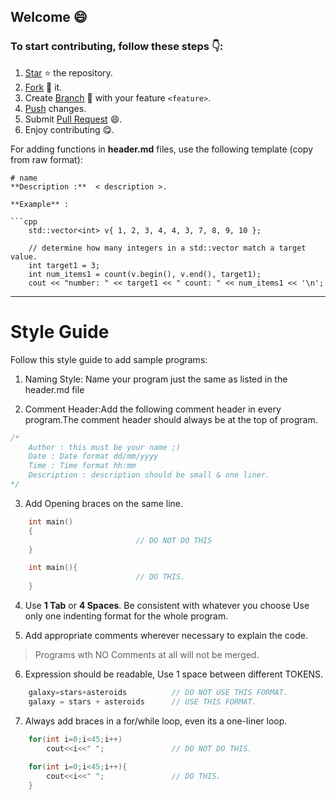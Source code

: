 
## Welcome :smile:
### To start contributing, follow these steps :point_down::

1. [Star](https://help.github.com/en/articles/about-stars) :star: the repository.
2. [Fork](https://help.github.com/en/articles/fork-a-repo) :fork_and_knife: it.
3. Create [Branch](https://help.github.com/en/articles/about-branches) :herb: with your feature `<feature>`.
4. [Push](https://help.github.com/en/articles/pushing-to-a-remote) changes.
5. Submit [Pull Request](https://help.github.com/en/articles/about-pull-requests) :smile:.
6. Enjoy contributing :yum:.

For adding functions in **header.md** files, 
use the following template (copy from raw format): 

```
# name
**Description :**  < description >.
  
**Example** :

```cpp
    std::vector<int> v{ 1, 2, 3, 4, 4, 3, 7, 8, 9, 10 };
 
    // determine how many integers in a std::vector match a target value.
    int target1 = 3;
    int num_items1 = count(v.begin(), v.end(), target1);
    cout << "number: " << target1 << " count: " << num_items1 << '\n';
 ```

---

# Style Guide
Follow this style guide to add sample programs:

1. Naming Style: 
    Name your program just the same as listed in the header.md file 

2. Comment Header:Add the following comment header in every program.The comment header should always be at the top of program.
```cpp
/*
    Author : this must be your name ;)
    Date : Date format dd/mm/yyyy
    Time : Time format hh:mm
    Description : description should be small & one liner.
*/
```
 

3. Add Opening braces on the same line.
```cpp
    int main()
    {
                            // DO NOT DO THIS    
    }

    int main(){
                            // DO THIS.
    }
```
4. Use **1 Tab** or **4 Spaces**. Be consistent with whatever you choose
    Use only one indenting format for the whole program.

5. Add appropriate comments wherever necessary to explain the code.
> Programs wth NO Comments at all will not be merged.

6. Expression should be readable, Use 1 space between different TOKENS.
```cpp 
    galaxy=stars+asteroids          // DO NOT USE THIS FORMAT.
    galaxy = stars + asteroids      // USE THIS FORMAT.
```
7. Always add braces in a for/while loop, even its a one-liner loop.
```cpp    
    for(int i=0;i<45;i++)
        cout<<i<<" ";               // DO NOT DO THIS.
    
    for(int i=0;i<45;i++){
        cout<<i<<" ";               // DO THIS.
    }
```


